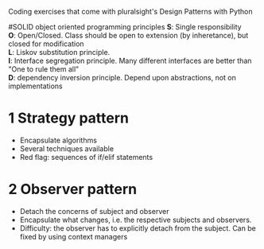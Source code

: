 Coding exercises that come with pluralsight's Design Patterns with Python

#SOLID object oriented programming principles
**S**: Single responsibility \
**O**: Open/Closed. Class should be open to extension (by inheretance), but closed for modification \
**L**: Liskov substitution principle. \
**I**: Interface segregation principle. Many different interfaces are better than "One to rule them all" \
**D**: dependency inversion principle. Depend upon abstractions, not on implementations

# 1 Strategy pattern
- Encapsulate algorithms
- Several techniques available
- Red flag: sequences of if/elif statements

# 2 Observer pattern
- Detach the concerns of subject and observer
- Encapsulate what changes, i.e. the respective subjects and observers.
- Difficulty: the observer has to explicitly detach from the subject. Can be fixed by using context managers
